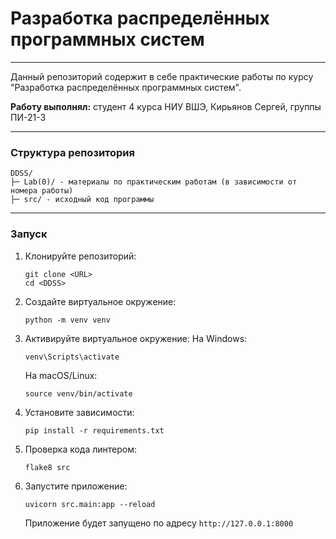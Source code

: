 # Разработка распределённых программных систем
---
Данный репозиторий содержит в себе практические работы по курсу "Разработка распределённых программных систем".

**Работу выполнял:** студент 4 курса НИУ ВШЭ, Кирьянов Сергей, группы ПИ-21-3

---

### Структура репозитория
    DDSS/
    ├─ Lab(0)/ - материалы по практическим работам (в зависимости от номера работы)
    ├─ src/ - исходный код программы

---

### Запуск 

1. Клонируйте репозиторий:
    ```
    git clone <URL>
    cd <DDSS>
    ```

2. Создайте виртуальное окружение:
    ```
    python -m venv venv
    ```

3. Активируйте виртуальное окружение:
    На Windows:
    ```
    venv\Scripts\activate
    ```
    На macOS/Linux:
    ```
    source venv/bin/activate
    ```

4. Установите зависимости:
    ```
    pip install -r requirements.txt
    ```

5. Проверка кода линтером:
    ```
    flake8 src
    ```

6. Запустите приложение:
    ```
    uvicorn src.main:app --reload
    ```
    Приложение будет запущено по адресу ```http://127.0.0.1:8000```
